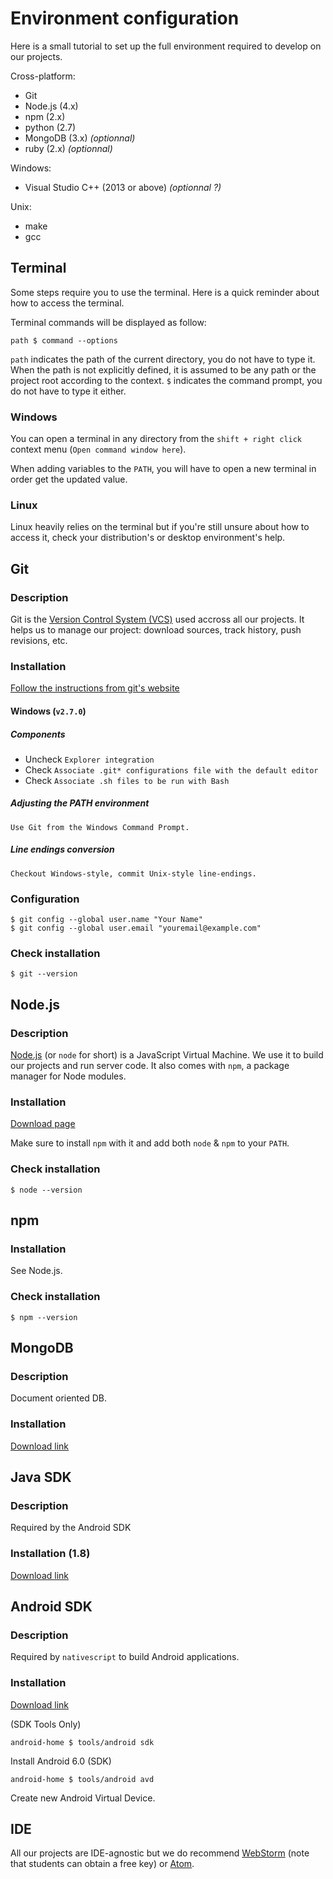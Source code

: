 # Environment configuration

Here is a small tutorial to set up the full environment required to develop on our projects.

Cross-platform:

 * Git
 * Node.js (4.x)
 * npm (2.x)
 * python (2.7)
 * MongoDB (3.x) _(optionnal)_
 * ruby (2.x) _(optionnal)_

Windows:

 * Visual Studio C++ (2013 or above) _(optionnal ?)_

Unix:

 * make
 * gcc

## Terminal

Some steps require you to use the terminal. Here is a quick reminder about how to access the terminal.

Terminal commands will be displayed as follow:

````
path $ command --options
````

`path` indicates the path of the current directory, you do not have to type it. When the path is not explicitly defined, it is assumed to be any path or the project root according to the context.
`$` indicates the command prompt, you do not have to type it either.

### Windows

You can open a terminal in any directory from the `shift + right click` context menu (`Open command window here`).

When adding variables to the `PATH`, you will have to open a new terminal in order get the updated value.

### Linux

Linux heavily relies on the terminal but if you're still unsure about how to access it, check your distribution's or desktop environment's help.

## Git

### Description

Git is the [Version Control System (VCS)](https://en.wikipedia.org/wiki/Version_control) used accross all our projects.
It helps us to manage our project: download sources, track history, push revisions, etc.

### Installation

[Follow the instructions from git's website](https://git-scm.com/)

#### Windows (`v2.7.0`)

##### Components

 * Uncheck `Explorer integration`
 * Check `Associate .git* configurations file with the default editor`
 * Check `Associate .sh files to be run with Bash`
 
##### Adjusting the PATH environment

`Use Git from the Windows Command Prompt.`

##### Line endings conversion

`Checkout Windows-style, commit Unix-style line-endings.`

### Configuration

````
$ git config --global user.name "Your Name"
$ git config --global user.email "youremail@example.com"
````

### Check installation

`$ git --version`

## Node.js

### Description

[Node.js](https://nodejs.org/en/) (or `node` for short) is a JavaScript Virtual Machine.
We use it to build our projects and run server code.
It also comes with `npm`, a package manager for Node modules.

### Installation

[Download page](https://nodejs.org/en/download/)

Make sure to install `npm` with it and add both `node` & `npm` to your `PATH`.

### Check installation

`$ node --version`

## npm

### Installation

See Node.js.

### Check installation

`$ npm --version`

## MongoDB

### Description

Document oriented DB.

### Installation

[Download link](https://www.mongodb.org/)

## Java SDK

### Description

Required by the Android SDK

### Installation (1.8)

[Download link](http://www.oracle.com/technetwork/java/javase/downloads/jdk8-downloads-2133151.html)

## Android SDK

### Description

Required by `nativescript` to build Android applications.

### Installation

[Download link](developer.android.com/sdk/index.html)

(SDK Tools Only)

````
android-home $ tools/android sdk
````

Install Android 6.0 (SDK)

````
android-home $ tools/android avd
````

Create new Android Virtual Device.

## IDE

All our projects are IDE-agnostic but we do recommend [WebStorm](https://www.jetbrains.com/webstorm/) (note that students can obtain a free key) or [Atom](https://atom.io/).

